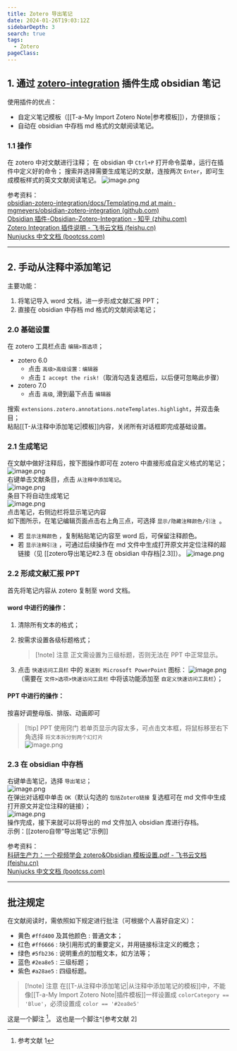 ```yaml
---
title: Zotero 导出笔记
date: 2024-01-26T19:03:12Z
sidebarDepth: 3
search: true
tags:
  - Zotero
pageClass:
---
```


## 1. 通过 [zotero-integration](https://github.com/mgmeyers/obsidian-zotero-integration) 插件生成 obsidian 笔记

使用插件的优点：

- 自定义笔记模板（[[T-a-My Import Zotero Note|参考模板]]），方便排版；
- 自动在 obsidian 中存档 md 格式的文献阅读笔记。

### 1.1 操作

在 zotero 中对文献进行注释；
在 obsidian 中 `Ctrl+P` 打开命令菜单，运行在插件中定义好的命令；
搜索并选择需要生成笔记的文献，连按两次 `Enter`，即可生成模板样式的英文文献阅读笔记。
![image.png](https://article.biliimg.com/bfs/article/013fac0ef5d3ec0ff87d0d1585ac42c62f9bd19c.png)

参考资料：  
[obsidian-zotero-integration/docs/Templating.md at main · mgmeyers/obsidian-zotero-integration (github.com)](https://github.com/mgmeyers/obsidian-zotero-integration/blob/main/docs/Templating.md)  
[Obsidian 插件-Obsidian-Zotero-Integration - 知乎 (zhihu.com)](https://zhuanlan.zhihu.com/p/553864286)  
[Zotero Integration 插件说明 - 飞书云文档 (feishu.cn)](https://f8lfn9zs2l.feishu.cn/docx/doxcno0YluQMgtsNTj3SsaOr9Sd)  
[Nunjucks 中文文档 (bootcss.com)](https://nunjucks.bootcss.com/templating.html#for)

---

## 2. 手动从注释中添加笔记

主要功能：

1. 将笔记导入 word 文档，进一步形成文献汇报 PPT；
2. 直接在 obsidian 中存档 md 格式的文献阅读笔记；

### 2.0 基础设置

在 zotero 工具栏点击 `编辑>首选项`；

- zotero 6.0
  - 点击 `高级>高级设置：编辑器`
  - 点击 `I accept the risk!`（取消勾选复选框后，以后便可忽略此步骤）
- zotero 7.0
  - 点击 `高级`, 滑到最下点击 `编辑器 `

搜索 `extensions.zotero.annotations.noteTemplates.highlight`，并双击条目；  
粘贴[[T-从注释中添加笔记|模板]]内容，关闭所有对话框即完成基础设置。

### 2.1 生成笔记

在文献中做好注释后，按下图操作即可在 zotero 中直接形成自定义格式的笔记；  
![image.png](https://article.biliimg.com/bfs/article/d4ff5659809f72a5850f61b260f7d7e012d2aabe.png)  
右键单击文献条目，点击 `从注释中添加笔记`。  
![image.png](https://article.biliimg.com/bfs/article/5fb68768bc5c020aec332f744e3c8c62c365a7eb.png)  
条目下将自动生成笔记  
![image.png](https://article.biliimg.com/bfs/article/48198144401576641cb800bd26e2cfe8475feb19.png)  
点击笔记，右侧边栏将显示笔记内容  
如下图所示，在笔记编辑页面点击右上角三点，可选择 `显示/隐藏注释颜色/引注 `。

- 若 `显示注释颜色` ，复制粘贴笔记内容至 word 后，可保留注释颜色。
- 若 `显示注释引注` ，可通过后续操作在 md 文件中生成打开原文并定位注释的超链接（见 [[zotero导出笔记#2.3 在 obsidian 中存档|2.3]]）。
  ![image.png](https://article.biliimg.com/bfs/article/b9df5af26db618992f611ed8091e9a64a029bca8.png)

### 2.2 形成文献汇报 PPT

首先将笔记内容从 zotero 复制至 word 文档。

#### word 中进行的操作：

1. 清除所有文本的格式；
2. 按需求设置各级标题格式；

   > [!note] 注意
   > 正文需设置为三级标题，否则无法在 PPT 中正常显示。

3. 点击 `快速访问工具栏` 中的 `发送到 Microsoft PowerPoint` 图标： ![image.png](https://article.biliimg.com/bfs/article/84b77730bd80521b683817d614081d717b47b15b.png) （需要在 `文件>选项>快速访问工具栏` 中将该功能添加至 `自定义快速访问工具栏`）；

#### PPT 中进行的操作：

按喜好调整母版、排版、动画即可

> [!tip] PPT 使用窍门
> 若单页显示内容太多，可点击文本框，将鼠标移至右下角选择 `将文本拆分到两个幻灯片`  
> ![image.png](https://article.biliimg.com/bfs/article/6212cdfef3d1528d1c41a162461719bd9ff50af7.png)

### 2.3 在 obsidian 中存档

右键单击笔记，选择 `导出笔记`；  
![image.png](https://article.biliimg.com/bfs/article/9a7cfb7f97d5260b4790c4c321f22ccc781b848e.png)  
在弹出对话框中单击 `OK`（默认勾选的 `包括Zotero链接` 复选框可在 md 文件中生成打开原文并定位注释的链接）；  
![image.png](https://article.biliimg.com/bfs/article/0d95f3c2c5bf250f3193f4d7cfd4311a32411189.png)  
操作完成，接下来就可以将导出的 md 文件加入 obsidian 库进行存档。  
示例：[[zotero自带“导出笔记”示例]]

参考资料：  
[科研生产力：一个视频学会 zotero&Obsidian 模板设置.pdf - 飞书云文档 (feishu.cn)](https://f8lfn9zs2l.feishu.cn/file/boxcnuNLlu5dKnYcflCT6DwQHjf)  
[Nunjucks 中文文档 (bootcss.com)](https://nunjucks.bootcss.com/templating.html#for)

---

## 批注规定

在文献阅读时，需依照如下规定进行批注（可根据个人喜好自定义）：

- 黄色 `#ffd400` 及其他颜色 : 普通文本；
- 红色 `#ff6666` : 块引用形式的重要定义，并用链接标注定义的概念；
- 绿色 `#5fb236` : 说明重点的加粗文本，如方法等；
- 蓝色 `#2ea8e5` : 三级标题；
- 紫色 `#a28ae5` : 四级标题。

> [!note] 注意
> 在[[T-从注释中添加笔记|从注释中添加笔记的模板]]中，不能像[[T-a-My Import Zotero Note|插件模板]]一样设置成 `colorCategory == 'Blue'`，必须设置成 `color == '#2ea8e5'`

这是一个脚注 [^1]。
这也是一个脚注^[参考文献 2]

[^1]: 参考文献 1
